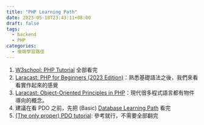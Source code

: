 ```yaml
---
title: "PHP Learning Path"
date: 2023-05-18T23:43:11+08:00
draft: false
tags:
  - backend
  - PHP
categories:
  - 後端學習路徑
---
```


1. [W3school: PHP Tutorial](https://www.w3schools.com/php/default.asp) 全部看完
2. [Laracast: PHP for Beginners (2023 Edition)](https://youtube.com/playlist?list=PL3VM-unCzF8ipG50KDjnzhugceoSG3RTC)：熟悉基礎語法之後，我們來看看實作起來的感覺
3. [Laracast: Object-Oriented Principles in PHP](https://laracasts.com/series/object-oriented-principles-in-php)：現代很多程式語言都有物件導向的概念。
4. 建議在看 PDO  之前，先把 (Basic) [Database Learning Path](https://jyu1999.com/backendlearningpath/database_learning_path/) 看完
5. [(The only proper) PDO tutorial](https://phpdelusions.net/pdo): 參考就行，不需要全部翻完

